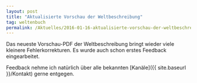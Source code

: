 ```yaml
---
layout: post
title: "Aktualisierte Vorschau der Weltbeschreibung"
tag: weltenbuch
permalink: /Aktuelles/2016-01-16-aktualisierte-vorschau-der-weltbeschreibung
---
```


Das neueste Vorschau-PDF der Weltbeschreibung bringt wieder viele kleinere Fehlerkorrekturen. Es wurde auch schon erstes Feedback eingearbeitet.

Feedback nehme ich natürlich über alle bekannten [Kanäle]({{ site.baseurl }}/Kontakt) gerne entgegen.


